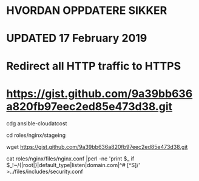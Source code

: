 HVORDAN OPPDATERE SIKKER
========================
# UPDATED 17 February 2019
# Redirect all HTTP traffic to HTTPS
# https://gist.github.com/9a39bb636a820fb97eec2ed85e473d38.git

cdg ansible-cloudatcost

cd roles/nginx/stageing

wget https://gist.github.com/9a39bb636a820fb97eec2ed85e473d38.git 

cat roles/nginx/files/nginx.conf |perl -ne 'print $_ if $_!~/{|root|}|default_type|listen|domain.com|^\# [^S]/' >../files/includes/security.conf
